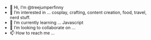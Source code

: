 - 👋 Hi, I’m @treejumperfinny
- 👀 I’m interested in ... cosplay, crafting, content creation, food, travel, nerd stuff.
- 🌱 I’m currently learning ... Javascript
- 💞️ I’m looking to collaborate on ...
- 📫 How to reach me ...

<!---
treejumperfinny/treejumperfinny is a ✨ special ✨ repository because its `README.md` (this file) appears on your GitHub profile.
You can click the Preview link to take a look at your changes.
--->
